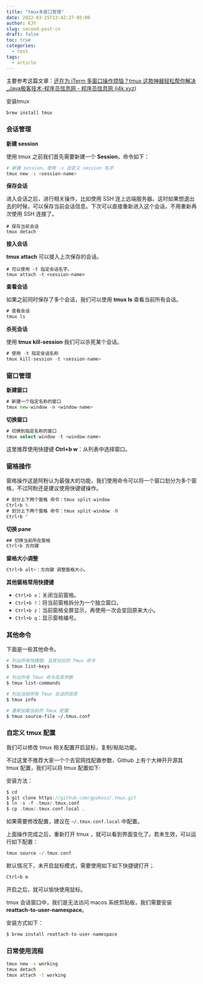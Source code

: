 ```yaml
---
title: "tmux多窗口管理"
date: 2022-03-25T13:42:27-05:00
author: KJY
slug: second-post-cn
draft: false
toc: true
categories:
  - test
tags:
  - article
---
```




主要参考这篇文章：[还在为 iTerm 多窗口操作烦恼？tmux 这款神器轻松帮你解决_Java极客技术-程序员信息网 - 程序员信息网 (i4k.xyz)](https://www.i4k.xyz/article/javageektech/105463104)

安装tmux

```bash
brew install tmux
```

### 会话管理

**新建 session**

使用 tmux 之前我们首先需要新建一个 **Session**，命令如下：

```bash
# 新建 session，使用 -s 自定义 session 名字
tmux new -s <session-name>
```

**保存会话**

进入会话之后，进行相关操作，比如使用 SSH 连上远端服务器。这时如果想退出去的时候，可以保存当前会话信息。下次可以直接重新进入这个会话，不用重新再次使用 SSH 连接了。

```
# 保存当前会话
tmux detach
```

**接入会话**

**tmux attach** 可以接入上次保存的会话。

```
# 可以使用 -t 指定会话名字。
tmux attach -t <session-name>
```

**查看会话**

如果之前同时保存了多个会话，我们可以使用 **tmux ls** 查看当前所有会话。

```go
# 查看会话
tmux ls
```

**杀死会话**

使用 **tmux kill-session** 我们可以杀死某个会话。

```go
# 使用 -t 指定会话名称
tmux kill-session -t <session-name>
```

### 窗口管理

**新建窗口**

```go
# 新建一个指定名称的窗口
tmux new-window -n <window-name>
```

**切换窗口**

```go
# 切换到指定名称的窗口
tmux select-window -t <window-name>
```

这里推荐使用快捷键 **Ctrl+b w**：从列表中选择窗口。



### 窗格操作

窗格操作这是阿粉认为最强大的功能，我们使用命令可以将一个窗口划分为多个窗格，不过阿粉还是建议使用快键键操作。

```go
# 划分上下两个窗格 命令：tmux split-window
Ctrl+b %
# 划分上下两个窗格 命令：tmux split-window -h
Ctrl+b "
```

**切换 pane**

```go
## 切换当前所在窗格
Ctrl+b 方向键
```

**窗格大小调整**

```go
Ctrl+b alt+：方向键 调整窗格大小。
```

**其他窗格常用快捷键**

- `Ctrl+b x`：关闭当前窗格。
- `Ctrl+b !`：将当前窗格拆分为一个独立窗口。
- `Ctrl+b z`：当前窗格全屏显示，再使用一次会变回原来大小。
- `Ctrl+b q`：显示窗格编号。

### 其他命令

下面是一些其他命令。

 ```bash
 # 列出所有快捷键，及其对应的 Tmux 命令
 $ tmux list-keys
 
 # 列出所有 Tmux 命令及其参数
 $ tmux list-commands
 
 # 列出当前所有 Tmux 会话的信息
 $ tmux info
 
 # 重新加载当前的 Tmux 配置
 $ tmux source-file ~/.tmux.conf
 ```



### 自定义 tmux 配置

我们可以修改 tmux 相关配置开启鼠标，复制/粘贴功能。

不过这里不推荐大家一个个去官网找配置参数，Github 上有个大神开开源其 tmux 配置，我们可以将 tmux 配置如下:



安装方法：

```go
$ cd
$ git clone https://github.com/gpakosz/.tmux.git
$ ln -s -f .tmux/.tmux.conf
$ cp .tmux/.tmux.conf.local .
```

如果需要修改配置，建议在  `~/.tmux.conf.local` 中配置。

上面操作完成之后，重新打开 tmux ，就可以看到界面变化了。若未生效，可以运行如下配置：

```go
tmux source ~/.tmux.conf
```

默认情况下，未开启鼠标模式，需要使用如下如下快捷键打开；

```go
Ctrl+b m
```

开启之后，就可以愉快使用鼠标。



tmux 会话窗口中，我们是无法访问 macos 系统剪贴板，我们需要安装 **reattach-to-user-namespace**。

安装方式如下：

```go
$ brew install reattach-to-user-namespace
```

### 日常使用流程



```bash
tmux new -s working
tmux detach
tmux attach -t working
```





